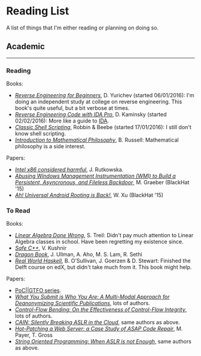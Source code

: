 # Reading List
A list of things that I'm either reading or planning on doing so.

## Academic
---
### Reading
Books:
- [*Reverse Engineering for Beginners*](http://beginners.re/), D. Yurichev (started 06/01/2016): I'm doing an independent study at college on reverse engineering. This book's quite useful, but a bit verbose at times.
- [*Reverse Engineering Code with IDA Pro*](http://www.amazon.com/Reverse-Engineering-Code-IDA-Pro/dp/159749237X), D. Kaminsky (started 02/02/2016): More like a guide to [IDA](https://www.hex-rays.com/products/ida/).
- [*Classic Shell Scripting*](http://www.amazon.com/Classic-Shell-Scripting-Arnold-Robbins/dp/0596005954), Robbin & Beebe (started 17/01/2016): I still don't know shell scripting.
- [*Introduction to Mathematical Philosophy*](http://www.amazon.com/Introduction-Mathematical-Philosophy-Bertrand-Russell/dp/1420938401), B. Russell: Mathematical philosophy is a side interest.

Papers:
- [*Intel x86 considered harmful*](http://blog.invisiblethings.org/papers/2015/x86_harmful.pdf), J. Rutkowska.
- [*Abusing Windows Management
Instrumentation (WMI) to Build a Persistent,
Asyncronous, and Fileless Backdoor*](https://www.blackhat.com/docs/us-15/materials/us-15-Graeber-Abusing-Windows-Management-Instrumentation-WMI-To-Build-A-Persistent%20Asynchronous-And-Fileless-Backdoor-wp.pdf), M. Graeber (BlackHat '15)
- [*Ah! Universal Android Rooting is Back!*](https://www.blackhat.com/docs/us-15/materials/us-15-Xu-Ah-Universal-Android-Rooting-Is-Back-wp.pdf), W. Xu (BlackHat '15)

### To Read
Books:
- [*Linear Algebra Done Wrong*](https://www.math.brown.edu/~treil/papers/LADW/LADW.html), S. Treil: Didn't pay much attention to Linear Algebra classes in school. Have been regretting my existence since.
- [*Safe C++*](http://www.amazon.com/Safe-How-avoid-common-mistakes-ebook/dp/B00885RVNS), V. Kushnir
- [*Dragon Book*](http://www.amazon.com/Safe-How-avoid-common-mistakes-ebook/dp/B00885RVNS), J. Ullman, A. Aho, M. S. Lam, R. Sethi
- [*Real World Haskell*](http://www.amazon.com/Real-World-Haskell-Bryan-OSullivan/dp/0596514980), B. O'Sullivan, J. Goerzen & D. Stewart: Finished the Delft course on edX, but didn't take much from it. This book might help.

Papers:
- [PoC||GTFO series](https://www.alchemistowl.org/pocorgtfo/).
- [*What You Submit is Who You Are: A Multi-Modal
Approach for Deanonymizing Scientific Publications*](http://nebelwelt.net/publications/files/14TIFS.pdf), lots of authors.
- [*Control-Flow Bending:
On the Effectiveness of Control-Flow Integrity*](http://nebelwelt.net/publications/files/15SEC.pdf), lots of authors.
- [*CAIN: Silently Breaking ASLR in the Cloud*](http://nebelwelt.net/publications/files/15WOOT.pdf), same authors as above.
- [*Hot-Patching a Web Server: a Case Study of ASAP
Code Repair*](http://nebelwelt.net/publications/files/13PST.pdf), M. Payer, T. Gross
- [*String Oriented Programming: When ASLR is not Enough*](http://nebelwelt.net/publications/files/13PPREW.pdf), same authors as above.
